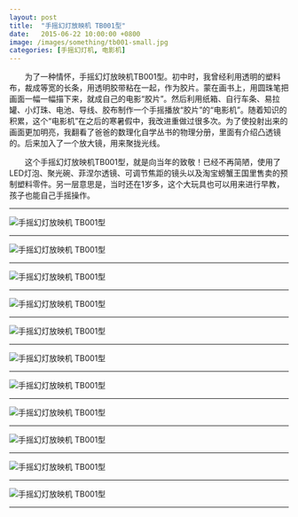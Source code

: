 ```yaml
---
layout: post
title:  "手摇幻灯放映机 TB001型"
date:   2015-06-22 10:00:00 +0800
image: /images/something/tb001-small.jpg
categories: [手摇幻灯机, 电影机]
---
```


　　为了一种情怀，手摇幻灯放映机TB001型。初中时，我曾经利用透明的塑料布，裁成等宽的长条，用透明胶带粘在一起，作为胶片。蒙在画书上，用圆珠笔把画面一幅一幅描下来，就成自己的电影“胶片”。然后利用纸箱、自行车条、易拉罐、小灯珠、电池、导线、胶布制作一个手摇播放“胶片”的“电影机”。随着知识的积累，这个“电影机”在之后的寒暑假中，我改进重做过很多次。为了使投射出来的画面更加明亮，我翻看了爸爸的数理化自学丛书的物理分册，里面有介绍凸透镜的。后来加入了一个放大镜，用来聚拢光线。

　　这个手摇幻灯放映机TB001型，就是向当年的致敬！已经不再简陋，使用了LED灯泡、聚光碗、菲涅尔透镜、可调节焦距的镜头以及淘宝螃蟹王国里售卖的预制塑料零件。另一层意思是，当时还在1岁多，这个大玩具也可以用来进行早教，孩子也能自己手摇操作。

------

![手摇幻灯放映机 TB001型]({{site.baseurl}}/images/something/TB001-01.jpg)

------

![手摇幻灯放映机 TB001型]({{site.baseurl}}/images/something/TB001-02.jpg)

------

![手摇幻灯放映机 TB001型]({{site.baseurl}}/images/something/TB001-03.jpg)

------

![手摇幻灯放映机 TB001型]({{site.baseurl}}/images/something/TB001-04.jpg)

------

![手摇幻灯放映机 TB001型]({{site.baseurl}}/images/something/TB001-05.jpg)

------

![手摇幻灯放映机 TB001型]({{site.baseurl}}/images/something/TB001-06.jpg)

------

![手摇幻灯放映机 TB001型]({{site.baseurl}}/images/something/TB001-07.jpg)

------

![手摇幻灯放映机 TB001型]({{site.baseurl}}/images/something/TB001-08.jpg)

------

![手摇幻灯放映机 TB001型]({{site.baseurl}}/images/something/TB001-09.jpg)

------

![手摇幻灯放映机 TB001型]({{site.baseurl}}/images/something/TB001-10.jpg)

------

![手摇幻灯放映机 TB001型]({{site.baseurl}}/images/something/TB001-11.jpg)

------